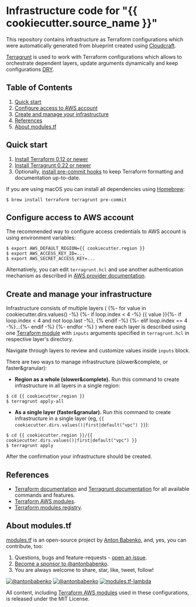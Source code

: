 # Infrastructure code for "{{ cookiecutter.source_name }}"

This repository contains infrastructure as Terraform configurations which were automatically generated from blueprint created using [Cloudcraft](https://www.cloudcraft.co).

[Terragrunt](https://terragrunt.gruntwork.io/) is used to work with Terraform configurations which allows to orchestrate dependent layers, update arguments dynamically and keep configurations [DRY](https://en.wikipedia.org/wiki/Don%27t_repeat_yourself).

## Table of Contents

1. [Quick start](#quick-start)
1. [Configure access to AWS account](#configure-access-to-aws-account)
1. [Create and manage your infrastructure](#create-and-manage-your-infrastructure)
1. [References](#references)
1. [About modules.tf](#about-modulestf)


## Quick start

1. [Install Terraform 0.12 or newer](https://www.terraform.io/intro/getting-started/install.html)
1. [Install Terragrunt 0.22 or newer](https://terragrunt.gruntwork.io/docs/getting-started/install/)
1. Optionally, [install pre-commit hooks](https://pre-commit.com/#install) to keep Terraform formatting and documentation up-to-date.

If you are using macOS you can install all dependencies using [Homebrew](https://brew.sh/):

    $ brew install terraform terragrunt pre-commit

## Configure access to AWS account

The recommended way to configure access credentials to AWS account is using environment variables:

```
$ export AWS_DEFAULT_REGION={{ cookiecutter.region }}
$ export AWS_ACCESS_KEY_ID=...
$ export AWS_SECRET_ACCESS_KEY=...
```

Alternatively, you can edit `terragrunt.hcl` and use another authentication mechanism as described in [AWS provider documentation](https://www.terraform.io/docs/providers/aws/index.html#authentication).

## Create and manage your infrastructure

Infrastructure consists of multiple layers (
{%- for value in cookiecutter.dirs.values() -%}
{%- if loop.index < 4 -%}
{{ value }}{%- if loop.index < 4 and not loop.last -%}, {% endif -%}
{%- elif loop.index == 4 -%}...{%- endif -%}
{%- endfor -%}
) where each layer is described using one [Terraform module](https://www.terraform.io/docs/configuration/modules.html) with `inputs` arguments specified in `terragrunt.hcl` in respective layer's directory.

Navigate through layers to review and customize values inside `inputs` block.

There are two ways to manage infrastructure (slower&complete, or faster&granular):
- **Region as a whole (slower&complete).** Run this command to create infrastructure in all layers in a single region:

```
$ cd {{ cookiecutter.region }}
$ terragrunt apply-all
```

- **As a single layer (faster&granular).** Run this command to create infrastructure in a single layer (eg, `{{ cookiecutter.dirs.values()|first|default("vpc") }}`):

```
$ cd {{ cookiecutter.region }}/{{ cookiecutter.dirs.values()|first|default("vpc") }}
$ terragrunt apply
```

After the confirmation your infrastructure should be created.


## References

* [Terraform documentation](https://www.terraform.io/docs/) and [Terragrunt documentation](https://terragrunt.gruntwork.io/docs/) for all available commands and features.
* [Terraform AWS modules](https://github.com/terraform-aws-modules/).
* [Terraform modules registry](https://registry.terraform.io/).


## About modules.tf

[modules.tf](https://github.com/antonbabenko/modules.tf-lambda) is an open-source project by [Anton Babenko](https://github.com/antonbabenko), and, yes, you can contribute, too:
1. Questions, bugs and feature-requests - [open an issue](https://github.com/antonbabenko/modules.tf-lambda).
1. [Become a sponsor to @antonbabenko](https://github.com/sponsors/antonbabenko/).
1. You are always welcome to share, star, like, tweet, follow!

[![@antonbabenko](https://img.shields.io/twitter/follow/antonbabenko.svg?style=flat&label=Follow%20@antonbabenko%20on%20Twitter)](https://twitter.com/antonbabenko) 
[![@antonbabenko](https://img.shields.io/github/followers/antonbabenko?style=flat&label=Follow%20@antonbabenko%20on%20Github)](https://github.com/antonbabenko) 
[![modules.tf-lambda](https://img.shields.io/github/stars/antonbabenko/modules.tf-lambda?style=flat&label=Star%20modules.tf-lambda%20on%20Github)](https://github.com/antonbabenko/modules.tf-lambda)

All content, including [Terraform AWS modules](https://github.com/terraform-aws-modules/) used in these configurations, is released under the MIT License.
